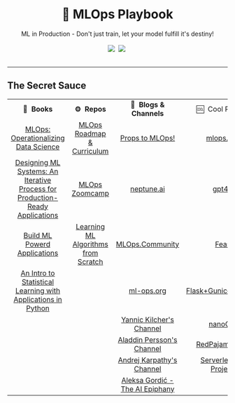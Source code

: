 <div align="center">
<h1>📑 MLOps Playbook</h1>
ML in Production - Don't just train, let your model fulfill it's destiny!
</div>
<br>
<div align="center">
<a target="_blank" href="https://github.com/v-sonawane/mlops-playbook"> <img src="https://img.shields.io/github/stars/v-sonawane/mlops-playbook.svg?style=social&label=Star"></a>&nbsp;
<a target="_blank" href="https://www.linkedin.com/in/vaishnavisonawane"><img src="https://img.shields.io/badge/style--5eba00.svg?label=LinkedIn&logo=linkedin&style=social"></a>&nbsp;
</div>
<br>
<hr>

## The Secret Sauce
<table class="table table-striped table-bordered table-vcenter">
    <tr>
        <td align="center"><b>📔&nbsp; Books</b></td>
        <td align="center"><b>⚙️&nbsp; Repos</b></td>
        <td align="center"><b>📰&nbsp; Blogs & Channels</b></td>
        <td align="center">🆒&nbsp; Cool Projects</td>
    </tr>
    <tr>
        <td align="center"><a href="https://www.oreilly.com/library/view/ml-ops-operationalizing/9781492074663/">MLOps: Operationalizing Data Science</a></td>
        <td align="center"><a href="https://github.com/trojrobert/MLOps_roadmap_and_curriculum">MLOps Roadmap & Curriculum</a></td>
        <td align="center"><a href="https://all-things-machine-learning.gitbook.io/all-things-machine-learning/production-ml/props-to-mlops">Props to MLOps!</a></td>
        <td align="center"><a href="https://mlops.toys/">mlops.toys</a></td>
    </tr>
     <tr>
        <td align="center"><a href="https://www.goodreads.com/book/show/60715378-designing-machine-learning-systems?utm_medium=api&utm_source=author_widget">Designing ML Systems: An Iterative Process for Production-Ready Applications</a></td>
        <td align="center"><a href="https://github.com/DataTalksClub/mlops-zoomcamp">MLOps Zoomcamp</a></td>
        <td align="center"><a href="https://neptune.ai/blog/mlops">neptune.ai</a></td>
        <td align="center"><a href="https://github.com/nomic-ai/gpt4all">gpt4all</a></td>
    </tr>
    <tr>
        <td align="center"><a href="https://www.oreilly.com/library/view/building-machine-learning/9781492045106/">Build ML Powerd Applications</a></td>
        <td align="center"><a href="https://github.com/eriklindernoren/ML-From-Scratch/">Learning ML Algorithms from Scratch</a></td>
        <td align="center"><a href="https://www.youtube.com/@MLOps">MLOps.Community</a></td>
        <td align="center"><a href="https://feast.dev/">Feast</a></ td>
    </tr>
    <tr>
        <td align="center"><a href="https://hastie.su.domains/ISLP/ISLP_website.pdf">An Intro to Statistical Learning with Applications in Python</a></td>
        <td align="center"><a href=""></a></td>
        <td align="center"><a href="https://ml-ops.org/">ml-ops.org</a></td>
        <td align="center"><a href="https://github.com/ivanpanshin/flask_gunicorn_nginx_docker/tree/master">Flask+Gunicorn+Nginx</a></td>
    </tr>
    <tr>
        <td align="center"><a href=""></a></td>
        <td align="center"><a href=""></a></td>
        <td align="center"><a href="https://www.youtube.com/@YannicKilcher">Yannic Kilcher's Channel</a></td>
        <td align="center"><a href="https://github.com/karpathy/nanoGPT">nanoGPT</a></td>
    </tr>
    <tr>
        <td align="center"><a href=""></a></td>
        <td align="center"><a href=""></a></td>
        <td align="center"><a href="https://www.youtube.com/@AladdinPersson/">Aladdin Persson's Channel</a></td>
        <td align="center"><a href="https://github.com/togethercomputer/RedPajama-Data">RedPajama: Data</a></td>
    </tr>
     <tr>
        <td align="center"><a href=""></a></td>
        <td align="center"><a href=""></a></td>
        <td align="center"><a href="https://www.youtube.com/c/AndrejKarpathy">Andrej Karpathy's Channel</a></td>
        <td align="center"><a href="https://id2223kth.github.io/assignments/project/ServerlessMLProjectsID22232023.html">Serverless ML Projects</a></td>
    </tr>
    <tr>
        <td align="center"><a href=""></a></td>
        <td align="center"><a href=""></a></td>
        <td align="center"><a href="https://www.youtube.com/@TheAIEpiphany">Aleksa Gordić - The AI Epiphany</a></td>
        <td align="center"><a href=""></a></td>
    </tr>
</table>

